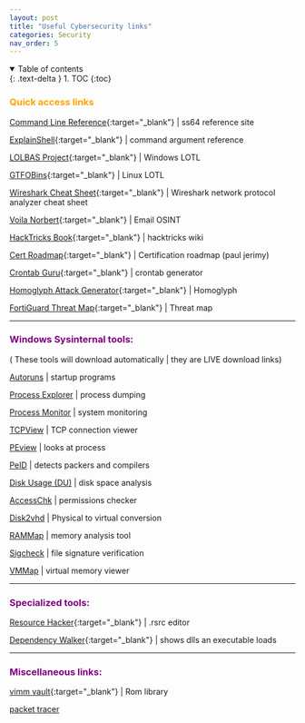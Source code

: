 ```yaml
---
layout: post
title: "Useful Cybersecurity links"
categories: Security
nav_order: 5
---
```



<details open markdown="block">
  <summary>
    Table of contents
  </summary>
  {: .text-delta }
1. TOC
{:toc}
</details>



### <span style="color: orange; font-weight: bold;">Quick access links</span>

[Command Line Reference](https://ss64.com/){:target="_blank"} | ss64 reference site

[ExplainShell](https://explainshell.com/){:target="_blank"} | command argument reference 

[LOLBAS Project](https://lolbas-project.github.io/){:target="_blank"} | Windows LOTL

[GTFOBins](https://gtfobins.github.io/){:target="_blank"} | Linux LOTL

[Wireshark Cheat Sheet](https://cdn.comparitech.com/wp-content/uploads/2019/06/Wireshark-Cheat-Sheet-1.jpg){:target="_blank"} | Wireshark network protocol analyzer cheat sheet

[Voila Norbert](https://www.voilanorbert.com/){:target="_blank"} | Email OSINT

[HackTricks Book](https://book.hacktricks.xyz/welcome/readme){:target="_blank"} | hacktricks wiki

[Cert Roadmap](https://pauljerimy.com/security-certification-roadmap/){:target="_blank"} | Certification roadmap (paul jerimy)

[Crontab Guru](https://crontab.guru/){:target="_blank"} | crontab generator


[Homoglyph Attack Generator](https://www.irongeek.com/homoglyph-attack-generator.php){:target="_blank"} | Homoglyph


[FortiGuard Threat Map](https://threatmap.fortiguard.com/){:target="_blank"} | Threat map

______________________________________________________________________________________________________


### <span style="color: purple; font-weight: bold;">Windows Sysinternal tools:</span>

( These tools will download automatically | they are LIVE download links)

[Autoruns] | startup programs

[Process Explorer] | process dumping

[Process Monitor] | system monitoring

[TCPView] | TCP connection viewer

[PEview] | looks at process

[PeID] | detects packers and compilers 

[Disk Usage (DU)] | disk space analysis

[AccessChk] | permissions checker

[Disk2vhd] | Physical to virtual conversion

[RAMMap] | memory analysis tool

[Sigcheck] | file signature verification

[VMMap] | virtual memory viewer


______________________________________________________________________________________________________

###  <span style="color: purple; font-weight: bold;">Specialized tools:</span>

[Resource Hacker](http://angusj.com/resourcehacker/){:target="_blank"} | .rsrc editor

[Dependency Walker](https://dependencywalker.com/){:target="_blank"} | shows dlls an executable loads

______________________________________________________________________________________________________

###  <span style="color: purple; font-weight: bold;">Miscellaneous links:</span>

[vimm vault](https://vimm.net/vault/){:target="_blank"} | Rom library 

[packet tracer]








[Command Line Reference]: https://ss64.com/

[ExplainShell]: https://explainshell.com/

[LOLBAS Project]: https://lolbas-project.github.io/

[GTFOBins]: https://gtfobins.github.io/

[Cert Roadmap]: https://pauljerimy.com/security-certification-roadmap/

[Wireshark Cheat Sheet]: https://cdn.comparitech.com/wp-content/uploads/2019/06/Wireshark-Cheat-Sheet-1.jpg

[Voila Norbert]: https://www.voilanorbert.com/

[DoubleSpeak Handbook]: https://doublespeak.chat/#/handbook#what-are-llms

[Cert Roadmap]: https://pauljerimy.com/security-certification-roadmap/

[Crontab Guru]: https://crontab.guru/

[LinEnum]: https://github.com/rebootuser/LinEnum

[Homoglyph Attack Generator]: https://www.irongeek.com/homoglyph-attack-generator.php

[HackTricks Book]: https://book.hacktricks.xyz/welcome/readme

[FortiGuard Threat Map]: https://threatmap.fortiguard.com/




[Dependency Walker]: https://dependencywalker.com/

[Resource Hacker]: http://angusj.com/resourcehacker/






[process forking]: https://github.com/D4stiny/ForkPlayground

[image stenography]: https://github.com/zed-0xff/zsteg

[FLARE]: https://github.com/mandiant/flare-vm

[FLARE FLOSS]: https://github.com/mandiant/flare-floss

[Metadata]: https://github.com/ElevenPaths/FOCA

[SIMMRlatuin]: https://github.com/JoelGMSec/PSRansom

[Volatility]: https://github.com/volatilityfoundation/volatility




[Autoruns]: https://live.sysinternals.com/tools/Autoruns.exe 

[Process Explorer]: https://live.sysinternals.com/tools/procexp.exe

[Process Monitor]: https://live.sysinternals.com/tools/procexp.exe

[TCPView]: https://live.sysinternals.com/tools/procexp.exe
    
[Disk Usage (DU)]: https://live.sysinternals.com/tools/procexp.exe

[AccessChk]: https://live.sysinternals.com/tools/procexp.exe

[Disk2vhd]: https://live.sysinternals.com/tools/Disk2vhd.exe

[RAMMap]: https://live.sysinternals.com/tools/Rammap.exe

[Sigcheck]: https://live.sysinternals.com/tools/Sigcheck.exe

[VMMap]: https://live.sysinternals.com/tools/Vmmap.exe

[PEview]:http://wjradburn.com/software/

[PEid]: https://www.aldeid.com/wiki/PEiD





[Cribl University]: https://cribl.io/university/

[vimm vault]: https://vimm.net/?p=vault

[packet tracer]: https://skillsforall.com/resources/lab-downloads?courseLang=en-US